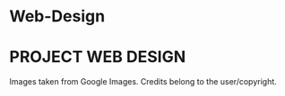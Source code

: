 # Web-Design

# PROJECT WEB DESIGN
Images taken from Google Images. Credits belong to the user/copyright.
